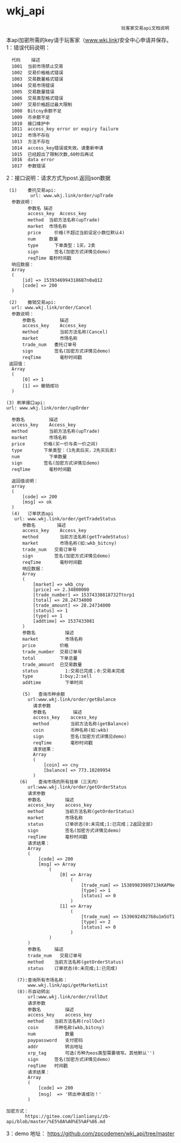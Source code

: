 # wkj_api
                                               玩客家交易api文档说明
本api加密所需的key请于玩客家（www.wkj.link)安全中心申请并保存。                                               
1：错误代码说明：
     
      代码	描述
      1001	当前市场禁止交易
      1002	交易价格格式错误
      1003	交易数量格式错误
      1004	交易市场错误
      1005	交易数量错误
      1006	交易类型格式错误
      1007	交易价格超过最大限制
      1008	Bitcny余额不足
      1009	币余额不足
      1010	接口维护中
      1011	access_key error or expiry failure
      1012	市场不存在
      1013	方法不存在
      1014	access_key错误或失效。请重新申请
      1015	已经超出了限制次数,60秒后再试
      1016  data error
	  1017  参数错误

2：接口说明：请求方式为post.返回json数据
     
     (1)	委托交易api:
             url: www.wkj.link/order/upTrade
      参数说明：
            参数名	描述
            access_key	Access_key
            method	当前方法名称(upTrade)
            market	市场名称
            price	  价格(不超过当前设定小数位默认4)
            num	    数量
            type	  下单类型：1买，2卖
            sign	  签名(加密方式详情见demo)
            reqTime	毫秒时间戳
      响应数据：
      Array
      (
          [id] => 15393469943186B7n0aQ12
          [code] => 200
      )

     (2)	撤销交易api:
      url: www.wkj.link/order/Cancel
      参数说明：
          参数名	      描述
          access_key	Access_key
          method	    当前方法名称(Cancel)
          market	    市场名称
          trade_num	  委托订单号
          sign	      签名(加密方式详情见demo)
          reqTime	    毫秒时间戳
     返回值：
      Array
      (
          [0] => 1
          [1] => 撤销成功
      )

    (3)	刷单接口api:
    url: www.wkj.link/order/upOrder

      参数名	      描述
      access_key	Access_key
      method	    当前方法名称(upTrade)
      market	    市场名称
      price	      价格(买一价与卖一价之间)
      type	      下单类型：(1先卖后买，2先买后卖)
      num	        下单数量
      sign	      签名(加密方式详情见demo)
      reqTime	    毫秒时间戳

      返回值说明：
      array
      (
          [code] => 200
          [msg] => ok
      )
      (4)	订单状态api
       url: www.wkj.link/order/getTradeStatus
          参数名	     描述
          access_key	Access_key
          method	    当前方法名称(getTradeStatus)
          market	    市场名称(如:wkb_bitcny)
          trade_num	  交易订单号
          sign	      签名(加密方式详情见demo)
          reqTime	    毫秒时间戳
          响应数据：
          Array
          (
              [market] => wkb_cny
              [price] => 2.34800000
              [trade_number] => 15374330818732Ttnrp1
              [total] => 28.24734000
              [trade_amount] => 28.24734000
              [status] => 1
              [type] => 1
              [addtime] => 1537433081
          )
          参数名	        描述
          market	      市场名称
          price	        价格
          trade_number	交易订单号
          total	        下单总量
          trade_amount	已交易数量
          status	      1:交易已完成；0:交易未完成
          type	        1:buy;2:sell
          addtime	      下单时间

          (5)	查询币种余额
            url:www.wkj.link/order/getBalance
              请求参数
              参数名	       描述
              access_key	access_key
              method	    当前方法名称(getBalance)
              coin	        币种名称(如:wkb)
              sign	        签名(加密方式详情见demo)
              reqTime	    毫秒时间戳
              请求结果：
              Array
              (
                  [coin] => cny
                  [balance] => 773.10289954
              )
         (6)	查询市场的所有挂单（三天内）
            url:www.wkj.link/order/getOrderStatus 
            请求参数
            参数名	        描述
            access_key	  access_key
            method	      当前方法名称(getOrderStatus)
            market	      市场名称
            status	      订单状态(0:未完成;1:已完成；2返回全部)
            sign	      签名(加密方式详情见demo)
            reqTime	      毫秒时间戳
            请求结果：
            Array
            (
                [code] => 200
                [msg] => Array
                    (
                        [0] => Array
                            (
                                [trade_num] => 15389983989713kKAPNe
                                [type] => 1
                                [status] => 0
                            )
                        [1] => Array
                            (
                                [trade_num] => 1539692492768u1m5UT1
                                [type] => 2
                                [status] => 0
                            )
                    )
            )
            参数名	    描述
            trade_num	交易订单号
            method	  当前方法名称(getOrderStatus)
            status	  订单状态(0:未完成;1:已完成)
			
        (7):查询所有市场名称：
		    www.wkj.link/api/getMarketList
        (8):币自动转出
            url:www.wkj.link/order/rollOut 
            请求参数
            参数名	        描述
            access_key	  access_key
            method	  当前方法名称(rollOut)
            coin	  币种名称(wkb,bitcny)
            num	          数量
	        paypassword   支付密码
	        addr          转出地址
	        xrp_tag       可选(币种为eos类型需要填写。其他默认'')
            sign	  签名(加密方式详情见demo)
            reqTime	  时间戳
            请求结果：
            Array
            (
                [code] => 200
                [msg]  => '转出申请成功！' 
            )		

    加密方式：
           https://gitee.com/lianlianyi/zb-api/blob/master/%E5%8A%A0%E5%AF%86.md
  3：demo 地址：
          https://github.com/zpcodemen/wkj_api/tree/master

